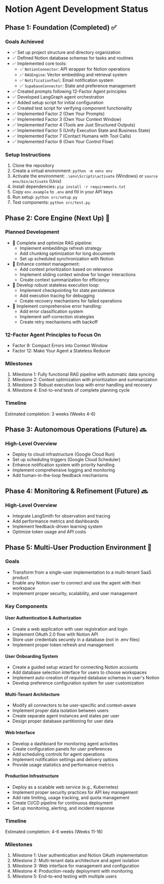 # Notion Agent Development Status

## Phase 1: Foundation (Completed) ✅

### Goals Achieved
- ✅ Set up project structure and directory organization
- ✅ Defined Notion database schemas for tasks and routines
- ✅ Implemented core tools:
  - ✅ `NotionConnector`: API wrapper for Notion operations
  - ✅ `RAGEngine`: Vector embedding and retrieval system
  - ✅ `NotificationTool`: Email notification system
  - ✅ `SupabaseConnector`: State and preference management
- ✅ Created prompts following 12-Factor Agent principles
- ✅ Developed LangGraph agent orchestration
- ✅ Added setup script for initial configuration
- ✅ Created test script for verifying component functionality
- ✅ Implemented Factor 2 (Own Your Prompts)
- ✅ Implemented Factor 3 (Own Your Context Window)
- ✅ Implemented Factor 4 (Tools are Just Structured Outputs)
- ✅ Implemented Factor 5 (Unify Execution State and Business State)
- ✅ Implemented Factor 7 (Contact Humans with Tool Calls)
- ✅ Implemented Factor 8 (Own Your Control Flow)

### Setup Instructions
1. Clone the repository
2. Create a virtual environment: `python -m venv env`
3. Activate the environment: `.\env\Scripts\activate` (Windows) or `source env/bin/activate` (Unix)
4. Install dependencies: `pip install -r requirements.txt`
5. Copy `env.example` to `.env` and fill in your API keys
6. Run setup: `python src/setup.py`
7. Test components: `python src/test.py`

## Phase 2: Core Engine (Next Up) 🔄

### Planned Development
- 🔄 Complete and optimize RAG pipeline:
  - Implement embeddings refresh strategy
  - Add chunking optimization for long documents
  - Set up scheduled synchronization with Notion
- 🔄 Enhance context management:
  - Add context prioritization based on relevance
  - Implement sliding context window for longer interactions
  - Create context summarization for efficiency
- 🔄 Develop robust stateless execution loop:
  - Implement checkpointing for state persistence
  - Add execution tracing for debugging
  - Create recovery mechanisms for failed operations
- 🔄 Implement comprehensive error handling:
  - Add error classification system
  - Implement self-correction strategies
  - Create retry mechanisms with backoff

### 12-Factor Agent Principles to Focus On
- Factor 9: Compact Errors into Context Window
- Factor 12: Make Your Agent a Stateless Reducer

### Milestones
1. Milestone 1: Fully functional RAG pipeline with automatic data syncing
2. Milestone 2: Context optimization with prioritization and summarization
3. Milestone 3: Robust execution loop with error handling and recovery
4. Milestone 4: End-to-end tests of complete planning cycle

### Timeline
Estimated completion: 3 weeks (Weeks 4-6)

## Phase 3: Autonomous Operations (Future) 🔜

### High-Level Overview
- Deploy to cloud infrastructure (Google Cloud Run)
- Set up scheduling triggers (Google Cloud Scheduler)
- Enhance notification system with priority handling
- Implement comprehensive logging and monitoring
- Add human-in-the-loop feedback mechanisms

## Phase 4: Monitoring & Refinement (Future) 🔜

### High-Level Overview
- Integrate LangSmith for observation and tracing
- Add performance metrics and dashboards
- Implement feedback-driven learning system
- Optimize token usage and API costs

## Phase 5: Multi-User Production Environment 🚀

### Goals
- Transform from a single-user implementation to a multi-tenant SaaS product
- Enable any Notion user to connect and use the agent with their workspace
- Implement proper security, scalability, and user management

### Key Components

#### User Authentication & Authorization
- Create a web application with user registration and login
- Implement OAuth 2.0 flow with Notion API
- Store user credentials securely in a database (not in .env files)
- Implement proper token refresh and management

#### User Onboarding System
- Create a guided setup wizard for connecting Notion accounts
- Add database selection interface for users to choose workspaces
- Implement auto-creation of required database schemas in user's Notion
- Develop preference configuration system for user customization

#### Multi-Tenant Architecture
- Modify all connectors to be user-specific and context-aware
- Implement proper data isolation between users
- Create separate agent instances and states per user
- Design proper database partitioning for user data

#### Web Interface
- Develop a dashboard for monitoring agent activities
- Create configuration panels for user preferences
- Add scheduling controls for agent operations
- Implement notification settings and delivery options
- Provide usage statistics and performance metrics

#### Production Infrastructure
- Deploy as a scalable web service (e.g., Kubernetes)
- Implement proper security practices for API key management
- Add rate limiting, usage tracking, and quota management
- Create CI/CD pipeline for continuous deployment
- Set up monitoring, alerting, and incident response

### Timeline
Estimated completion: 4-6 weeks (Weeks 11-16)

### Milestones
1. Milestone 1: User authentication and Notion OAuth implementation
2. Milestone 2: Multi-tenant data architecture and agent isolation
3. Milestone 3: Web interface for management and configuration
4. Milestone 4: Production-ready deployment with monitoring
5. Milestone 5: End-to-end testing with multiple users 